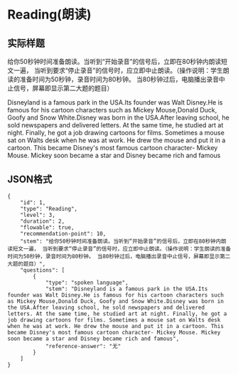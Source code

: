 # Reading(朗读)

## 实际样题

给你50秒钟时间准备朗读。当听到“开始录音”的信号后，立即在80秒钟内朗读短文一遍， 当听到要求“停止录音”的信号时，应立即中止朗读。（操作说明：学生朗读的准备时间为50秒钟，录音时间为80秒钟。 当80秒钟过后，电脑播出录音中止信号，屏幕即显示第二大题的题目） 

Disneyland is a famous park in the USA.Its founder was Walt Disney.He is famous for his cartoon characters such as Mickey Mouse,Donald Duck, Goofy and Snow White.Disney was born in the USA.After leaving school, he sold newspapers and delivered letters. At the same time, he studied art at night. Finally, he got a job drawing cartoons for films. Sometimes a mouse sat on Walts desk when he was at work. He drew the mouse and put it in a cartoon. This became Disney's most famous cartoon character- Mickey Mouse. Mickey soon became a star and Disney became rich and famous 


## JSON格式

    {    
        "id": 1,                       
        "type": "Reading",          
        "level": 3,                       
        "duration": 2,                   
        "flowable": true,                
        "recommendation-point": 10,       
        "stem": "给你50秒钟时间准备朗读。当听到“开始录音”的信号后，立即在80秒钟内朗读短文一遍， 当听到要求“停止录音”的信号时，应立即中止朗读。（操作说明：学生朗读的准备时间为50秒钟，录音时间为80秒钟。 当80秒钟过后，电脑播出录音中止信号，屏幕即显示第二大题的题目）",
        "questions": [
            {
                "type": "spoken language",          
                "stem": "Disneyland is a famous park in the USA.Its founder was Walt Disney.He is famous for his cartoon characters such as Mickey Mouse,Donald Duck, Goofy and Snow White.Disney was born in the USA.After leaving school, he sold newspapers and delivered letters. At the same time, he studied art at night. Finally, he got a job drawing cartoons for films. Sometimes a mouse sat on Walts desk when he was at work. He drew the mouse and put it in a cartoon. This became Disney's most famous cartoon character- Mickey Mouse. Mickey soon became a star and Disney became rich and famous",           
                "reference-answer": "无"
            }
        ]
    }